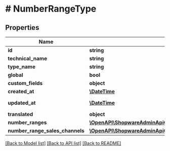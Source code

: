 # # NumberRangeType

## Properties

Name | Type | Description | Notes
------------ | ------------- | ------------- | -------------
**id** | **string** |  | [optional]
**technical_name** | **string** |  | [optional]
**type_name** | **string** |  |
**global** | **bool** |  |
**custom_fields** | **object** |  | [optional]
**created_at** | [**\DateTime**](\DateTime.md) |  | [readonly]
**updated_at** | [**\DateTime**](\DateTime.md) |  | [optional] [readonly]
**translated** | **object** |  | [optional]
**number_ranges** | [**\OpenAPI\ShopwareAdminApiClient\Model\NumberRange[]**](NumberRange.md) |  | [optional]
**number_range_sales_channels** | [**\OpenAPI\ShopwareAdminApiClient\Model\NumberRangeSalesChannel[]**](NumberRangeSalesChannel.md) |  | [optional]

[[Back to Model list]](../../README.md#models) [[Back to API list]](../../README.md#endpoints) [[Back to README]](../../README.md)
